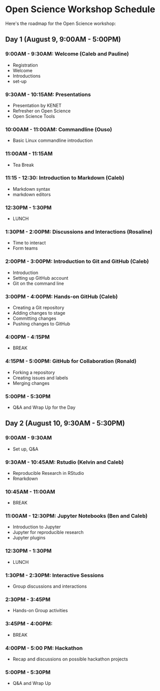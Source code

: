 # Open Science Workshop Schedule

Here's the roadmap for the Open Science workshop:

## Day 1 (August 9, 9:00AM - 5:00PM)
### 9:00AM - 9:30AM: Welcome (Caleb and Pauline)
* Registration
* Welcome
* Introductions
* set-up

### 9:30AM - 10:15AM: Presentations
* Presentation by KENET
* Refresher on Open Science
* Open Science Tools

### 10:00AM - 11:00AM: Commandline (Ouso)
* Basic Linux commandline introduction

### 11:00AM - 11:15AM
* Tea Break

### 11:15 - 12:30: Introduction to Markdown (Caleb)
* Markdown syntax
* markdown editors


### 12:30PM - 1:30PM
* LUNCH

### 1:30PM - 2:00PM: Discussions and Interactions (Rosaline)
* Time to interact
* Form teams

### 2:00PM - 3:00PM: Introduction to Git and GitHub (Caleb)
* Introduction
* Setting up GitHub account
* Git on the command line

### 3:00PM - 4:00PM: Hands-on GitHub (Caleb)
* Creating a Git repository
* Adding changes to stage
* Committing changes
* Pushing changes to GitHub

### 4:00PM - 4:15PM
* BREAK

### 4:15PM - 5:00PM: GitHub for Collaboration (Ronald)
* Forking a repository
* Creating issues and labels
* Merging changes


### 5:00PM - 5:30PM
* Q&A and Wrap Up for the Day


## Day 2 (August 10, 9:30AM - 5:30PM)

### 9:00AM - 9:30AM
* Set up, Q&A

### 9:30AM - 10:45AM: Rstudio (Kelvin and Caleb)
* Reproducible Research in RStudio
* Rmarkdown

### 10:45AM - 11:00AM
* BREAK

### 11:00AM - 12:30PM: Jupyter Notebooks (Ben and Caleb)
* Introduction to Jupyter
* Jupyter for reproducible research
* Jupyter plugins

### 12:30PM - 1:30PM
* LUNCH

### 1:30PM - 2:30PM: Interactive Sessions
* Group discussions and interactions

### 2:30PM - 3:45PM
* Hands-on Group activities

### 3:45PM - 4:00PM: 
* BREAK

### 4:00PM - 5:00 PM: Hackathon
* Recap and discussions on possible hackathon projects

### 5:00PM - 5:30PM
* Q&A and Wrap Up
